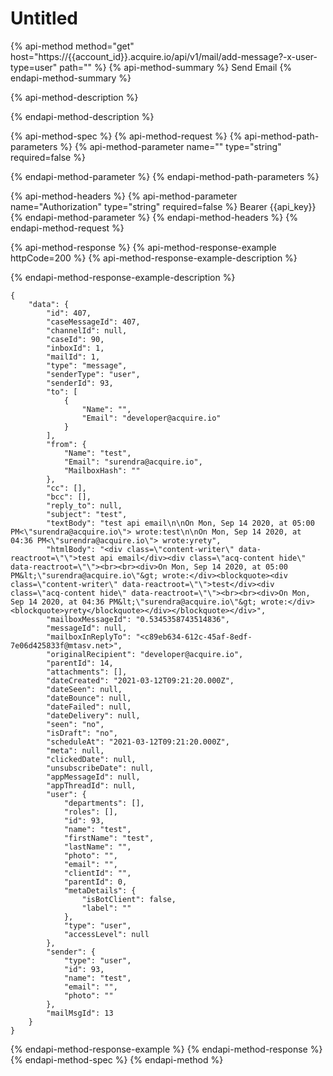 # Untitled

{% api-method method="get" host="https://{{account\_id}}.acquire.io/api/v1/mail/add-message?-x-user-type=user" path="" %}
{% api-method-summary %}
Send Email
{% endapi-method-summary %}

{% api-method-description %}

{% endapi-method-description %}

{% api-method-spec %}
{% api-method-request %}
{% api-method-path-parameters %}
{% api-method-parameter name="" type="string" required=false %}

{% endapi-method-parameter %}
{% endapi-method-path-parameters %}

{% api-method-headers %}
{% api-method-parameter name="Authorization" type="string" required=false %}
Bearer {{api\_key}}
{% endapi-method-parameter %}
{% endapi-method-headers %}
{% endapi-method-request %}

{% api-method-response %}
{% api-method-response-example httpCode=200 %}
{% api-method-response-example-description %}

{% endapi-method-response-example-description %}

```
{
    "data": {
        "id": 407,
        "caseMessageId": 407,
        "channelId": null,
        "caseId": 90,
        "inboxId": 1,
        "mailId": 1,
        "type": "message",
        "senderType": "user",
        "senderId": 93,
        "to": [
            {
                "Name": "",
                "Email": "developer@acquire.io"
            }
        ],
        "from": {
            "Name": "test",
            "Email": "surendra@acquire.io",
            "MailboxHash": ""
        },
        "cc": [],
        "bcc": [],
        "reply_to": null,
        "subject": "test",
        "textBody": "test api email\n\nOn Mon, Sep 14 2020, at 05:00 PM<\"surendra@acquire.io\"> wrote:test\n\nOn Mon, Sep 14 2020, at 04:36 PM<\"surendra@acquire.io\"> wrote:yrety",
        "htmlBody": "<div class=\"content-writer\" data-reactroot=\"\">test api email</div><div class=\"acq-content hide\" data-reactroot=\"\"><br><br><div>On Mon, Sep 14 2020, at 05:00 PM&lt;\"surendra@acquire.io\"&gt; wrote:</div><blockquote><div class=\"content-writer\" data-reactroot=\"\">test</div><div class=\"acq-content hide\" data-reactroot=\"\"><br><br><div>On Mon, Sep 14 2020, at 04:36 PM&lt;\"surendra@acquire.io\"&gt; wrote:</div><blockquote>yrety</blockquote></div></blockquote></div>",
        "mailboxMessageId": "0.5345358743514836",
        "messageId": null,
        "mailboxInReplyTo": "<c89eb634-612c-45af-8edf-7e06d425833f@mtasv.net>",
        "originalRecipient": "developer@acquire.io",
        "parentId": 14,
        "attachments": [],
        "dateCreated": "2021-03-12T09:21:20.000Z",
        "dateSeen": null,
        "dateBounce": null,
        "dateFailed": null,
        "dateDelivery": null,
        "seen": "no",
        "isDraft": "no",
        "scheduleAt": "2021-03-12T09:21:20.000Z",
        "meta": null,
        "clickedDate": null,
        "unsubscribeDate": null,
        "appMessageId": null,
        "appThreadId": null,
        "user": {
            "departments": [],
            "roles": [],
            "id": 93,
            "name": "test",
            "firstName": "test",
            "lastName": "",
            "photo": "",
            "email": "",
            "clientId": "",
            "parentId": 0,
            "metaDetails": {
                "isBotClient": false,
                "label": ""
            },
            "type": "user",
            "accessLevel": null
        },
        "sender": {
            "type": "user",
            "id": 93,
            "name": "test",
            "email": "",
            "photo": ""
        },
        "mailMsgId": 13
    }
}
```
{% endapi-method-response-example %}
{% endapi-method-response %}
{% endapi-method-spec %}
{% endapi-method %}

